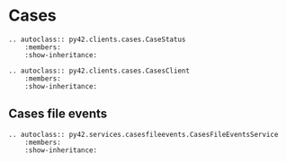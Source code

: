 # Cases

```eval_rst
.. autoclass:: py42.clients.cases.CaseStatus
    :members:
    :show-inheritance:
```

```eval_rst
.. autoclass:: py42.clients.cases.CasesClient
    :members:
    :show-inheritance:
```

## Cases file events

```eval_rst
.. autoclass:: py42.services.casesfileevents.CasesFileEventsService
    :members:
    :show-inheritance:
```
